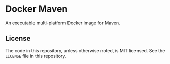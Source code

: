 # Docker Maven

An executable multi-platform Docker image for Maven.

## License

The code in this repository, unless otherwise noted, is MIT licensed. See the `LICENSE` file in this repository.
